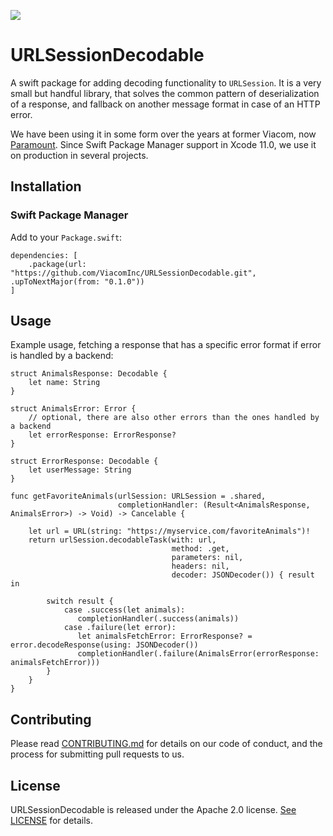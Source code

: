 ![](https://github.com/ViacomInc/URLSessionDecodable/workflows/Run%20tests/badge.svg?branch=master)

# URLSessionDecodable

A swift package for adding decoding functionality to `URLSession`. It is a very small but handful library, that solves the common pattern of deserialization of a response, and fallback on another message format in case of an HTTP error.

We have been using it in some form over the years at former Viacom, now [Paramount](https://www.paramount.com/). Since Swift Package Manager support in Xcode 11.0, we use it on production in several projects.

## Installation

### Swift Package Manager

Add to your `Package.swift`:

```
dependencies: [
    .package(url: "https://github.com/ViacomInc/URLSessionDecodable.git", .upToNextMajor(from: "0.1.0"))
]
```

## Usage

Example usage, fetching a response that has a specific error format if error is handled by a backend:

```
struct AnimalsResponse: Decodable {
    let name: String
}

struct AnimalsError: Error {
    // optional, there are also other errors than the ones handled by a backend 
    let errorResponse: ErrorResponse? 
}

struct ErrorResponse: Decodable {
    let userMessage: String
}

func getFavoriteAnimals(urlSession: URLSession = .shared,
                        completionHandler: (Result<AnimalsResponse, AnimalsError>) -> Void) -> Cancelable {
	
	let url = URL(string: "https://myservice.com/favoriteAnimals")!
	return urlSession.decodableTask(with: url,
	                                method: .get,
	                                parameters: nil,
	                                headers: nil,
	                                decoder: JSONDecoder()) { result in
	    
	    switch result {
	    	case .success(let animals):
	    	   completionHandler(.success(animals))
	    	case .failure(let error):
	    	   let animalsFetchError: ErrorResponse? = error.decodeResponse(using: JSONDecoder())
	    	   completionHandler(.failure(AnimalsError(errorResponse: animalsFetchError)))
	    }
	}
}
```

## Contributing

Please read [CONTRIBUTING.md](CONTRIBUTING.md) for details on our code of conduct, and the process for submitting pull requests to us.

## License

URLSessionDecodable is released under the Apache 2.0 license. [See LICENSE](LICENSE) for details.

